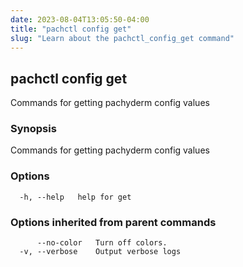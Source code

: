 ```yaml
---
date: 2023-08-04T13:05:50-04:00
title: "pachctl config get"
slug: "Learn about the pachctl_config_get command"
---
```


## pachctl config get

Commands for getting pachyderm config values

### Synopsis

Commands for getting pachyderm config values

### Options

```
  -h, --help   help for get
```

### Options inherited from parent commands

```
      --no-color   Turn off colors.
  -v, --verbose    Output verbose logs
```
